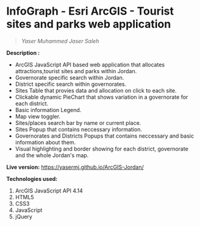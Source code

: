 # InfoGraph - Esri ArcGIS - Tourist sites and parks web application
> _Yaser Muhammed Jaser Saleh_


**Description :**

* ArcGIS JavaScript API based web application that allocates attractions,tourist sites and parks within Jordan.
* Governorate specific search within Jordan.
* District specific search within governorates.
* Sites Table that provies data and allocation on click to each site.
* Clickable dynamic PieChart that shows variation in a governorate for each district.
* Basic information Legend.
* Map view toggler.
* Sites/places search bar by name or current place.
* Sites Popup that contains neccessary information.
* Governorates and Districts Popups that contains neccessary and basic information about them.
* Visual highlighting and border showing for each district, governorate and the whole Jordan's map.



**Live version:**   https://yasermj.github.io/ArcGIS-Jordan/


**Technologies used:**

1. ArcGIS JavaScript API 4.14
2. HTML5
3. CSS3
4. JavaScript
5. jQuery
